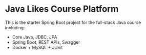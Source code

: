 
# Java Likes Course Platform

This is the starter Spring Boot project for the full-stack Java course including:
- Core Java, JDBC, JPA
- Spring Boot, REST APIs, Swagger
- Docker + MySQL + JUnit
